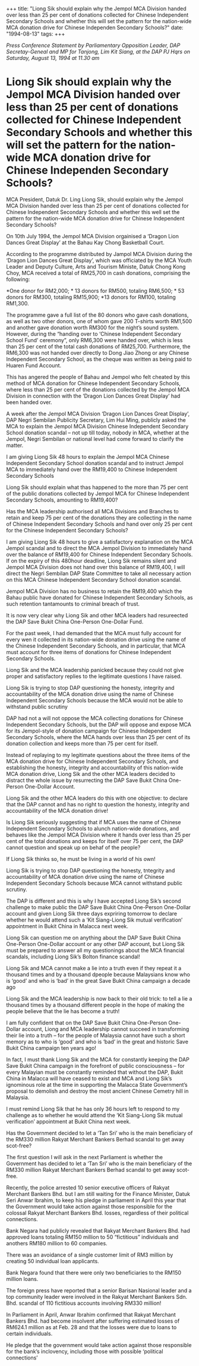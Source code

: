 +++ 
title: "Liong Sik should explain why the Jempol MCA Division handed over less than 25 per cent of donations collected for Chinese Independent Secondary Schools and whether this will set the pattern for the nation-wide MCA donation drive for Chinese Independen Secondary Schools?"
date: "1994-08-13"
tags:
+++

_Press Conference Statement by Parliamentary Opposition Leader, DAP Secretay-Geneal and MP for Tanjong, Lim Kit Siang, at the DAP PJ Hqrs on Saturday, August 13, 1994 at 11.30 am_

# Liong Sik should explain why the Jempol MCA Division handed over less than 25 per cent of donations collected for Chinese Independent Secondary Schools and whether this will set the pattern for the nation-wide MCA donation drive for Chinese Independen Secondary Schools?

MCA President, Datuk Dr. Ling Liong Sik, should explain why the Jempol MCA Division handed over less than 25 per cent of donations collected for Chinese Independent Secondary Schools and whether this well set the pattern for the nation-wide MCA donation drive for Chinese Independent Secondary Schools?</u>

On 10th July 1994, the Jempol MCA Division orgainised a ‘Dragon Lion Dances Great Display’ at the Bahau Kay Chong Basketball Court.

According to the programme distributed by Jampol MCA Division during the ‘Dragon Lion Dances Great Display’, which was officiated by the MCA Youth Leader and Deputy Culture, Arts and Tourism Ministe, Datuk Chong Kong Choy, MCA received a total of RM25,700 in cash donations, comprising the following:

*One donor for RM2,000;
		* 13 donors for RM500, totaling RM6,500;
		* 53 donors for RM300, totaling RM15,900;
		*13 donors for RM100, totaling RM1,300.

The programme gave a full list of the 80 donors who gave cash donations, as well as two other donors, one of whom gave 200 T-shirts worth RM1,500 and another gave donation worth RM300 for the night’s sound system.
However, during the “handing over to ‘Chinese Independent Secondary School Fund’ ceremony”, only RM6,300 were handed over, which is less than 25 per cent of the total cash donations of RM25,700. Furthermore, the RM6,300 was not handed over directly to Dong Jiao Zhong or any Chinese Independent Secondary School, as the cheque was written as being paid to Huaren Fund Account.

This has angered the people of Bahau and Jempol who felt cheated by this method of MCA donation for Chinese Independent Secondary Schools, where less than 25 per cent of the donations collected by the Jempol MCA Division in connection with the ‘Dragon Lion Dances Great Display’ had been handed over.

A week after the Jempol MCA Division ‘Dragon Lion Dances Great Display’, DAP Negri Sembilan Publicity Secretary, Lim Hui Ming, publicly asked the MCA to explain the Jempol MCA Division Chinese Independent Secondary School donation scandal – not up till today, nobody in MCA, whether at the Jempol, Negri Sembilan or national level had come forward to clarify the matter.

I am giving Liong Sik 48 hours to explain the Jempol MCA Chinese Independent Secondary School donation scandal and to instruct Jempol MCA to immediately hand over the RM19,400 to Chinese Independent Secondary Schools

Liong Sik should explain what thas happened to the more than 75 per cent of the public donations collected by Jempol MCA for Chinese Independent Secondary Schools, amounting to RM19,400?

Has the MCA leadership authorised all MCA Divisions and Branches to retain and keep 75 per cent of the donations they are collecting in the name of Chinese Independent Secondary Schools and hand over only 25 per cent for the Chinese Independent Secondary Schools?

I am giving Liong Sik 48 hours to give a satisfactory explanation on the MCA Jempol scandal and to direct the MCA Jempol Division to immediately hand over the balance of RM19,400 for Chinese Independent Secondary Schools. If on the expiry of this 480hour deadline, Liong Sik remains silent and Jempol MCA Division does not hand over this balance of RM19,400, I will direct the Negri Sembilan DAP State Committee to take all necessary action on this MCA Chinese Independent Secondary School donation scandal.

Jempol MCA Division has no business to retain the RM19,400 which the Bahau public have donated for Chinese Independent Secondary Schools, as such retention tantamounts to criminal breach of trust.

It is now very clear why Liong Sik and other MCA leaders had resureected the DAP Save Bukit China One-Person One-Dollar Fund.

For the past week, I had demanded that the MCA must fully account for every wen it collected in its nation-wide donation drive using the name of the Chinese Independent Secondary Schools, and in particular, that MCA must account for three items of donations for Chinese Independent Secondary Schools.

Liong Sik and the MCA leadership panicked because they could not give proper and satisfactory replies to the legitimate questions I have raised.

Liong Sik is trying to stop DAP questioning the honesty, integrity and accountability of the MCA donation drive using the name of Chinese Independent Secondary Schools because the MCA would not be able to withstand public scrutiny

DAP had not a will not oppose the MCA	 collecting donations for Chinese Independent Secondary Schools, but the DAP will oppose and expose MCA for its Jempol-style of donation campaign for Chinese Independent Secondary Schools, where the MCA hands over less than 25 per cent of its donation collection and keeps more than 75 per cent for itself.

Instead of replaying to my legitimate questions about the three items of the MCA donation drive for Chinese Independent Secondary Schools, and establishing the honesty, integrity and accountability of this nation-wide MCA donation drive, Liong Sik and the other MCA leaders decided to distract the whole issue by resurrecting the DAP Save Bukit China One-Person One-Dollar Account.

Liong Sik and the other MCA leaders do this with one objective: to declare that the DAP cannot and has no right to question the honesty, integrity and accountability of the MCA donation drive!

Is Liong Sik seriously suggesting that if MCA uses the name of Chinese Independent Secondary Schools to alunch nation-wide donations, and behaves like the Jempol MCA Division where it hands over less than 25 per cent of the total donations and keeps for itself over 75 per cent, the DAP cannot question and speak up on behaf of the people?

If Liong Sik thinks so, he must be living in a world of his own!

Liong Sik is trying to stop DAP questioning the honesty, tntegrity and accountability of MCA donation drive using the name of Chinese Independent Secondary Schools because MCA cannot withstand public scrutiny.

The DAP is different and this is why I have accepted Liong Sik’s second challenge to make public the DAP Save Bukit China One-Person One-Dollar account and given Liong Sik three days expriring tomorrow to declare whether he would attend such a ‘Kit Siang-Liong Sik mutual verification’ appointment in Bukit China in Malacca next week.

Liong Sik can question me on anything about the DAP Save Bukit China One-Person One-Dollar account or any other DAP account, but Liong Sik must be prepared to answer all my questionings about the MCA financial scandals, including Liong Sik’s Bolton finance scandal!

Liong Sik and MCA cannot make a lie into a truth even if they repeat it a thousand times and by a thousand dpeople because Malaysians know who is ‘good’ and who is ‘bad’ in the great Save Bukit China campaign a decade ago

Liong Sik and the MCA leadership is now back to their old trick: to tell a lie a thousand times by a thousand different people in the hope of making the people believe that the lie has become a truth!

I am fully confident that on the DAP Save Bukit China One-Person One-Dollar account, Liong and MCA leadership cannot succeed in transforming their lie into a truth – for the people of Malaysia cannot have such a short memory as to who is ‘good’ and who is ‘bad’ in the great and historic Save Bukit China campaign ten years ago!

In fact, I  must thank Liong Sik and the MCA for constantly keeping the DAP Save Bukit China campaign in the forefront of public consciousness – for every Malayian must be constantly reminded that without the DAP, Bukit China in Malacca will have ceased to exist and MCA and Liong Sik’s ignominous role at the time in supporting the Malacca State Government’s proposal to demolish and destroy the most ancient Chinese Cemetry hill in Malaysia.

I must remind Liong Sik that he has only 36 hours left to respond to my challenge as to whether he would attend the ‘Kit Siang-Liong Sik mutual verification’ appointment at Bukit China next week.

Has the Government decided to let a ‘Tan Sri’ who is the main beneficiary of the RM330 million Rakyat Merchant Bankers Berhad scandal to get away scot-free?

The first question I will ask in the next Parliament is whether the Government has decided to let a ‘Tan Sri’ who is the main beneficiary of the RM330 million Rakyat Merchant Bankers Berhad scandal to get away scot-free.

Recently, the police arrested 10 senior executive officers of Rakyat Merchant Bankers Bhd. but I am still waiting for the Finance Minister, Datuk Seri Anwar Ibrahim, to keep his pledge in parliament in April this year that the Government would take action against those responsible for the colossal Rakyat Merchant Bankers Bhd. losses, regardless of their political connections.

Bank Negara had publicly revealed that Rakyat Merchant Bankers Bhd. had approved loans totaling RM150 million to 50 “fictitious” individuals and anothers RM180 million to 60 companies.

There was an avoidance of a single customer limit of RM3 million by creating 50 individual loan applicants.

Bank Negara found that there were only two beneficiaries to the RM150 million loans.

The foreign press have reported that a senior Barisan Nasional leader and a top community leader were involved in the Rakyat Merchant Bankers Sdn. Bhd. scandal of 110 fictitious accounts involving RM330 million!

In Parliament in April, Anwar Ibrahim confirmed that Rakyat Merchant Bankers Bhd. had become insolvent after suffering estimated losses of RM624.1 million as at Feb. 28 and that the losses were due to loans to certain individuals.

He pledge that the government would take action against those responsible for the bank’s inclovency, including those with possible ‘political connections’
 
